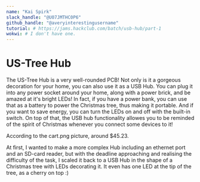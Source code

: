 ```yaml
---
name: "Kai Spirk"
slack_handle: "@U07JMTHC0P6"
github_handle: "@averyinterestingusername"
tutorial: # https://jams.hackclub.com/batch/usb-hub/part-1
wokwi: # I don't have one.
---
```


# US-Tree Hub

<!-- Describe your board in 2-3 sentences. What are you making? What will it do? -->
The US-Tree Hub is a very well-rounded PCB! Not only is it a gorgeous decoration for your home, you can also use it as a USB Hub. 
You can plug it into any power socket around your home, along with a power brick, and be amazed at it's bright LEDs! 
In fact, if you have a power bank, you can use that as a battery to power the Christmas tree, thus making it portable. 
And if you want to save energy, you can turn the LEDs on and off with the built-in switch.
On top of that, the USB hub functionality allowes you to be reminded of the spirit of Christmas whenever you connect some devices to it!

<!-- How much is it going to cost? -->
According to the cart.png picture, around $45.23.

<!-- Tell us a little bit about your design process. What were some challenges? What helped? ***Totally optional*** -->
At first, I wanted to make a more complex Hub including an ethernet port and an SD-card reader, but with the deadline approaching and realising the difficulty of the task, I scaled it back to a USB Hub in the shape of a Christmas tree with LEDs decorating it. 
It even has one LED at the tip of the tree, as a cherry on top :)
